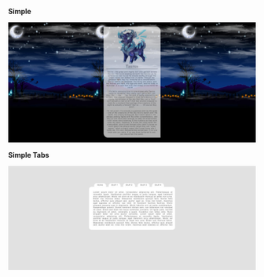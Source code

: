 **Simple**

![simple](https://raw.githubusercontent.com/50345/aywas/main/pet%20pages/simple/e034e279.jpg)

**Simple Tabs**

![simple with tabs](https://raw.githubusercontent.com/50345/aywas/main/pet%20pages/simple%20tabs/4bc22276.jpg)
